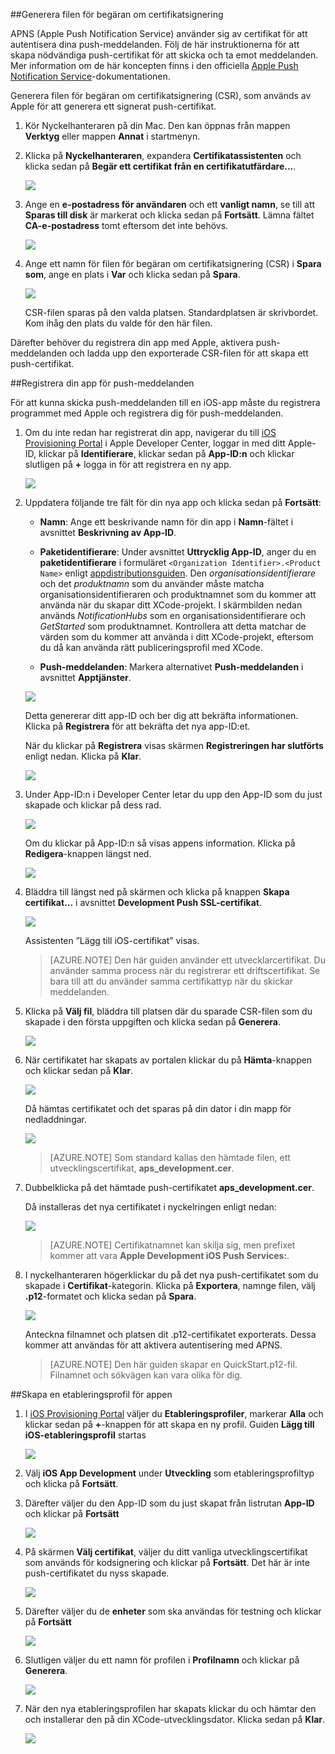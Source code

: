 

##Generera filen för begäran om certifikatsignering

APNS (Apple Push Notification Service) använder sig av certifikat för att autentisera dina push-meddelanden. Följ de här instruktionerna för att skapa nödvändiga push-certifikat för att skicka och ta emot meddelanden. Mer information om de här koncepten finns i den officiella [Apple Push Notification Service](http://go.microsoft.com/fwlink/p/?LinkId=272584)-dokumentationen.

Generera filen för begäran om certifikatsignering (CSR), som används av Apple för att generera ett signerat push-certifikat.

1. Kör Nyckelhanteraren på din Mac. Den kan öppnas från mappen **Verktyg** eller mappen **Annat** i startmenyn.

2. Klicka på **Nyckelhanteraren**, expandera **Certifikatassistenten** och klicka sedan på **Begär ett certifikat från en certifikatutfärdare...**.

    ![](./media/notification-hubs-enable-apple-push-notifications/notification-hubs-request-cert-from-ca.png)

3. Ange en **e-postadress för användaren** och ett **vanligt namn**, se till att **Sparas till disk** är markerat och klicka sedan på **Fortsätt**. Lämna fältet **CA-e-postadress** tomt eftersom det inte behövs.

    ![](./media/notification-hubs-enable-apple-push-notifications/notification-hubs-csr-info.png)

4. Ange ett namn för filen för begäran om certifikatsignering (CSR) i **Spara som**, ange en plats i **Var** och klicka sedan på **Spara**.

    ![](./media/notification-hubs-enable-apple-push-notifications/notification-hubs-save-csr.png)

    CSR-filen sparas på den valda platsen. Standardplatsen är skrivbordet. Kom ihåg den plats du valde för den här filen.

Därefter behöver du registrera din app med Apple, aktivera push-meddelanden och ladda upp den exporterade CSR-filen för att skapa ett push-certifikat.

##Registrera din app för push-meddelanden

För att kunna skicka push-meddelanden till en iOS-app måste du registrera programmet med Apple och registrera dig för push-meddelanden.  

1. Om du inte redan har registrerat din app, navigerar du till <a href="http://go.microsoft.com/fwlink/p/?LinkId=272456" target="_blank">iOS Provisioning Portal</a> i Apple Developer Center, loggar in med ditt Apple-ID, klickar på **Identifierare**, klickar sedan på **App-ID:n** och klickar slutligen på **+** logga in för att registrera en ny app.

    ![](./media/notification-hubs-enable-apple-push-notifications/notification-hubs-ios-appids.png)


2. Uppdatera följande tre fält för din nya app och klicka sedan på **Fortsätt**:

    * **Namn**: Ange ett beskrivande namn för din app i **Namn**-fältet i avsnittet **Beskrivning av App-ID**.
    
    * **Paketidentifierare**: Under avsnittet **Uttrycklig App-ID**, anger du en **paketidentifierare** i formuläret `<Organization Identifier>.<Product Name>` enligt [appdistributionsguiden](https://developer.apple.com/library/mac/documentation/IDEs/Conceptual/AppDistributionGuide/ConfiguringYourApp/ConfiguringYourApp.html#//apple_ref/doc/uid/TP40012582-CH28-SW8). Den *organisationsidentifierare* och det *produktnamn* som du använder måste matcha organisationsidentifieraren och produktnamnet som du kommer att använda när du skapar ditt XCode-projekt. I skärmbilden nedan används *NotificationHubs* som en organisationsidentifierare och *GetStarted* som produktnamnet. Kontrollera att detta matchar de värden som du kommer att använda i ditt XCode-projekt, eftersom du då kan använda rätt publiceringsprofil med XCode. 
    
    * **Push-meddelanden**: Markera alternativet **Push-meddelanden** i avsnittet **Apptjänster**.

    ![](./media/notification-hubs-enable-apple-push-notifications/notification-hubs-new-appid-info.png)

    Detta genererar ditt app-ID och ber dig att bekräfta informationen. Klicka på **Registrera** för att bekräfta det nya app-ID:et.

    När du klickar på **Registrera** visas skärmen **Registreringen har slutförts** enligt nedan. Klicka på **Klar**.


    ![](./media/notification-hubs-enable-apple-push-notifications/notification-hubs-appid-registration-complete.png)


3. Under App-ID:n i Developer Center letar du upp den App-ID som du just skapade och klickar på dess rad.

    ![](./media/notification-hubs-enable-apple-push-notifications/notification-hubs-ios-appids2.png)

    Om du klickar på App-ID:n så visas appens information. Klicka på **Redigera**-knappen längst ned.

    ![](./media/notification-hubs-enable-apple-push-notifications/notification-hubs-edit-appid.png)

4. Bläddra till längst ned på skärmen och klicka på knappen **Skapa certifikat...** i avsnittet **Development Push SSL-certifikat**.

    ![](./media/notification-hubs-enable-apple-push-notifications/notification-hubs-appid-create-cert.png)

    Assistenten ”Lägg till iOS-certifikat” visas.

    > [AZURE.NOTE] Den här guiden använder ett utvecklarcertifikat. Du använder samma process när du registrerar ett driftscertifikat. Se bara till att du använder samma certifikattyp när du skickar meddelanden.

5. Klicka på **Välj fil**, bläddra till platsen där du sparade CSR-filen som du skapade i den första uppgiften och klicka sedan på **Generera**.

    ![](./media/notification-hubs-enable-apple-push-notifications/notification-hubs-appid-cert-choose-csr.png)

6. När certifikatet har skapats av portalen klickar du på **Hämta**-knappen och klickar sedan på **Klar**.

    ![](./media/notification-hubs-enable-apple-push-notifications/notification-hubs-appid-download-cert.png)

    Då hämtas certifikatet och det sparas på din dator i din mapp för nedladdningar.

    ![](./media/notification-hubs-enable-apple-push-notifications/notification-hubs-cert-downloaded.png)

    > [AZURE.NOTE] Som standard kallas den hämtade filen, ett utvecklingscertifikat, **aps_development.cer**.

7. Dubbelklicka på det hämtade push-certifikatet **aps_development.cer**.

    Då installeras det nya certifikatet i nyckelringen enligt nedan:

    ![](./media/notification-hubs-enable-apple-push-notifications/notification-hubs-cert-in-keychain.png)

    > [AZURE.NOTE] Certifikatnamnet kan skilja sig, men prefixet kommer att vara **Apple Development iOS Push Services:**.

8. I nyckelhanteraren högerklickar du på det nya push-certifikatet som du skapade i **Certifikat**-kategorin. Klicka på **Exportera**, namnge filen, välj **.p12**-formatet och klicka sedan på **Spara**.

    ![](./media/notification-hubs-enable-apple-push-notifications/notification-hubs-export-cert-p12.png)

    Anteckna filnamnet och platsen dit .p12-certifikatet exporterats. Dessa kommer att användas för att aktivera autentisering med APNS.

    >[AZURE.NOTE] Den här guiden skapar en QuickStart.p12-fil. Filnamnet och sökvägen kan vara olika för dig.


##Skapa en etableringsprofil för appen

1. I <a href="http://go.microsoft.com/fwlink/p/?LinkId=272456" target="_blank">iOS Provisioning Portal</a> väljer du **Etableringsprofiler**, markerar **Alla** och klickar sedan på **+**-knappen för att skapa en ny profil. Guiden **Lägg till iOS-etableringsprofil** startas

    ![](./media/notification-hubs-enable-apple-push-notifications/notification-hubs-new-provisioning-profile.png)

2. Välj **iOS App Development** under **Utveckling** som etableringsprofiltyp och klicka på **Fortsätt**. 


3. Därefter väljer du den App-ID som du just skapat från listrutan **App-ID** och klickar på **Fortsätt**

    ![](./media/notification-hubs-enable-apple-push-notifications/notification-hubs-select-appid-for-provisioning.png)


4. På skärmen **Välj certifikat**, väljer du ditt vanliga utvecklingscertifikat som används för kodsignering och klickar på **Fortsätt**. Det här är inte push-certifikatet du nyss skapade.

    ![](./media/notification-hubs-enable-apple-push-notifications/notification-hubs-provisioning-select-cert.png)


5. Därefter väljer du de **enheter** som ska användas för testning och klickar på **Fortsätt**

    ![](./media/notification-hubs-enable-apple-push-notifications/notification-hubs-provisioning-select-devices.png)


6. Slutligen väljer du ett namn för profilen i **Profilnamn** och klickar på **Generera**.

    ![](./media/notification-hubs-enable-apple-push-notifications/notification-hubs-provisioning-name-profile.png)


7. När den nya etableringsprofilen har skapats klickar du och hämtar den och installerar den på din XCode-utvecklingsdator. Klicka sedan på **Klar**.

    ![](./media/notification-hubs-enable-apple-push-notifications/notification-hubs-provisioning-profile-ready.png)





<!--HONumber=sep16_HO1-->


